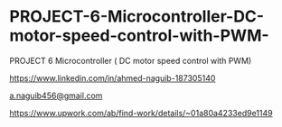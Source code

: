 # PROJECT-6-Microcontroller-DC-motor-speed-control-with-PWM-
PROJECT 6 Microcontroller ( DC motor speed control with PWM)

https://www.linkedin.com/in/ahmed-naguib-187305140

a.naguib456@gmail.com

https://www.upwork.com/ab/find-work/details/~01a80a4233ed9e1149

